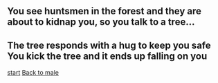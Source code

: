 ## You see huntsmen in the forest and they are about to kidnap you, so you talk to a tree... 
The tree responds with a hug to keep you safe  
You kick the tree and it ends up falling on you  
---
[start](start.md)
[Back to male](male.md)

